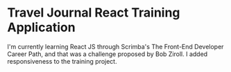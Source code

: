 # Travel Journal React Training Application

I'm currently learning React JS through Scrimba's The Front-End Developer Career Path, 
and that was a challenge proposed by Bob Ziroll. I added responsiveness to the training project.
